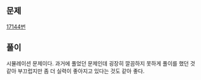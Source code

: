 ## 문제
[17144번](https://www.acmicpc.net/problem/17144)

## 풀이
시뮬레이션 문제이다. 과거에 풀었던 문제인데 굉장히 깔끔하지 못하게 풀이를 했던 것 같아 부끄럽지만 좀 더 실력이 좋아지고 있다는 것도 같아 좋다.

